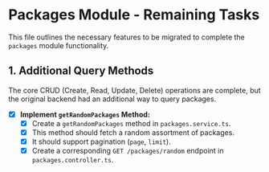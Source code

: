 # Packages Module - Remaining Tasks

This file outlines the necessary features to be migrated to complete the `packages` module functionality.

## 1. Additional Query Methods

The core CRUD (Create, Read, Update, Delete) operations are complete, but the original backend had an additional way to query packages.

- [x] **Implement `getRandomPackages` Method:**
    - [x] Create a `getRandomPackages` method in `packages.service.ts`.
    - [x] This method should fetch a random assortment of packages.
    - [x] It should support pagination (`page`, `limit`).
    - [x] Create a corresponding `GET /packages/random` endpoint in `packages.controller.ts`.

